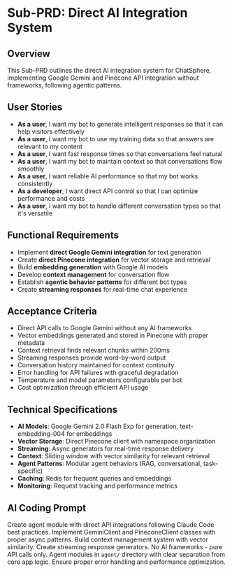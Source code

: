 # Sub-PRD: Direct AI Integration System

## Overview
This Sub-PRD outlines the direct AI integration system for ChatSphere, implementing Google Gemini and Pinecone API integration without frameworks, following agentic patterns.

## User Stories
- **As a user**, I want my bot to generate intelligent responses so that it can help visitors effectively
- **As a user**, I want my bot to use my training data so that answers are relevant to my content
- **As a user**, I want fast response times so that conversations feel natural
- **As a user**, I want my bot to maintain context so that conversations flow smoothly
- **As a user**, I want reliable AI performance so that my bot works consistently
- **As a developer**, I want direct API control so that I can optimize performance and costs
- **As a user**, I want my bot to handle different conversation types so that it's versatile

## Functional Requirements
- Implement **direct Google Gemini integration** for text generation
- Create **direct Pinecone integration** for vector storage and retrieval
- Build **embedding generation** with Google AI models
- Develop **context management** for conversation flow
- Establish **agentic behavior patterns** for different bot types
- Create **streaming responses** for real-time chat experience

## Acceptance Criteria
- Direct API calls to Google Gemini without any AI frameworks
- Vector embeddings generated and stored in Pinecone with proper metadata
- Context retrieval finds relevant chunks within 200ms
- Streaming responses provide word-by-word output
- Conversation history maintained for context continuity
- Error handling for API failures with graceful degradation
- Temperature and model parameters configurable per bot
- Cost optimization through efficient API usage

## Technical Specifications
- **AI Models**: Google Gemini 2.0 Flash Exp for generation, text-embedding-004 for embeddings
- **Vector Storage**: Direct Pinecone client with namespace organization
- **Streaming**: Async generators for real-time response delivery
- **Context**: Sliding window with vector similarity for relevant retrieval
- **Agent Patterns**: Modular agent behaviors (RAG, conversational, task-specific)
- **Caching**: Redis for frequent queries and embeddings
- **Monitoring**: Request tracking and performance metrics

## AI Coding Prompt
Create agent module with direct API integrations following Claude Code best practices. Implement GeminiClient and PineconeClient classes with proper async patterns. Build context management system with vector similarity. Create streaming response generators. No AI frameworks - pure API calls only. Agent modules in `agent/` directory with clear separation from core app logic. Ensure proper error handling and performance optimization.